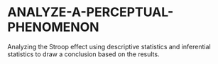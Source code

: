 # ANALYZE-A-PERCEPTUAL-PHENOMENON
Analyzing the Stroop effect using descriptive statistics and inferential statistics to draw a conclusion based on the results.
